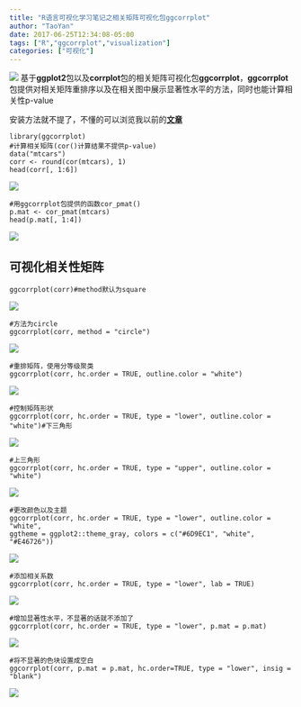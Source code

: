```yaml
---
title: "R语言可视化学习笔记之相关矩阵可视化包ggcorrplot"
author: "TaoYan"
date: 2017-06-25T12:34:08-05:00
tags: ["R","ggcorrplot","visualization"]
categories: ["可视化"]
---
```


![](http://upload-images.jianshu.io/upload_images/2084719-6a7b9c76f1b9177c.png?imageMogr2/auto-orient/strip%7CimageView2/2/w/1240)
基于**ggplot2**包以及**corrplot**包的相关矩阵可视化包**ggcorrplot**，**ggcorrplot**包提供对相关矩阵重排序以及在相关图中展示显著性水平的方法，同时也能计算相关性p-value

<!--more-->

安装方法就不提了，不懂的可以浏览我以前的[**文章**](http://www.jianshu.com/p/678213d605a5)


```
library(ggcorrplot)
#计算相关矩阵(cor()计算结果不提供p-value)
data("mtcars")
corr <- round(cor(mtcars), 1)
head(corr[, 1:6])
```

![](http://upload-images.jianshu.io/upload_images/2084719-6a56840974454525.png?imageMogr2/auto-orient/strip%7CimageView2/2/w/1240)

```
#用ggcorrplot包提供的函数cor_pmat()
p.mat <- cor_pmat(mtcars)
head(p.mat[, 1:4])
```

![](http://upload-images.jianshu.io/upload_images/2084719-885ea263533e51b6.png?imageMogr2/auto-orient/strip%7CimageView2/2/w/1240)

## 可视化相关性矩阵

```
ggcorrplot(corr)#method默认为square
```

![](http://upload-images.jianshu.io/upload_images/2084719-679f0410e8d706fd.png?imageMogr2/auto-orient/strip%7CimageView2/2/w/1240)

```
#方法为circle
ggcorrplot(corr, method = "circle")
```

![](http://upload-images.jianshu.io/upload_images/2084719-e6cc2527561a9df5.png?imageMogr2/auto-orient/strip%7CimageView2/2/w/1240)

```
#重排矩阵，使用分等级聚类
ggcorrplot(corr, hc.order = TRUE, outline.color = "white")
```

![](http://upload-images.jianshu.io/upload_images/2084719-bc7ef6b733b0010d.png?imageMogr2/auto-orient/strip%7CimageView2/2/w/1240)

```
#控制矩阵形状
ggcorrplot(corr, hc.order = TRUE, type = "lower", outline.color = "white")#下三角形
```

![](http://upload-images.jianshu.io/upload_images/2084719-3841c6dd4591f121.png?imageMogr2/auto-orient/strip%7CimageView2/2/w/1240)

```
#上三角形
ggcorrplot(corr, hc.order = TRUE, type = "upper", outline.color = "white")
```

![](http://upload-images.jianshu.io/upload_images/2084719-582e2120663d452c.png?imageMogr2/auto-orient/strip%7CimageView2/2/w/1240)

```
#更改颜色以及主题
ggcorrplot(corr, hc.order = TRUE, type = "lower", outline.color = "white", 
ggtheme = ggplot2::theme_gray, colors = c("#6D9EC1", "white", "#E46726"))
```

![](http://upload-images.jianshu.io/upload_images/2084719-abbab5e291738694.png?imageMogr2/auto-orient/strip%7CimageView2/2/w/1240)

```
#添加相关系数
ggcorrplot(corr, hc.order = TRUE, type = "lower", lab = TRUE)
```

![](http://upload-images.jianshu.io/upload_images/2084719-6a7b9c76f1b9177c.png?imageMogr2/auto-orient/strip%7CimageView2/2/w/1240)

```
#增加显著性水平，不显著的话就不添加了
ggcorrplot(corr, hc.order = TRUE, type = "lower", p.mat = p.mat)
```

![](http://upload-images.jianshu.io/upload_images/2084719-38b016110a10b84b.png?imageMogr2/auto-orient/strip%7CimageView2/2/w/1240)

```
#将不显著的色块设置成空白
ggcorrplot(corr, p.mat = p.mat, hc.order=TRUE, type = "lower", insig = "blank")
```

![](http://upload-images.jianshu.io/upload_images/2084719-582c67d095d8e1aa.png?imageMogr2/auto-orient/strip%7CimageView2/2/w/1240)

